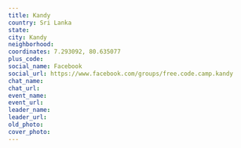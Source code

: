```yaml
---
title: Kandy
country: Sri Lanka
state: 
city: Kandy
neighborhood: 
coordinates: 7.293092, 80.635077
plus_code:
social_name: Facebook
social_url: https://www.facebook.com/groups/free.code.camp.kandy
chat_name:
chat_url:
event_name:
event_url:
leader_name:
leader_url:
old_photo: 
cover_photo:
---
```

